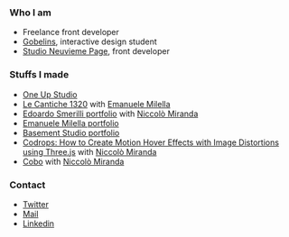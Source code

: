 ### Who I am
- Freelance front developer
- [Gobelins](https://www.gobelins.fr/), interactive design student
- [Studio Neuvieme Page](https://neuviemepage.studio/), front developer

### Stuffs I made
- [One Up Studio](https://oneupstudio.it/)
- [Le Cantiche 1320](https://www.lecantiche.com/) with [Emanuele Milella](https://twitter.com/EmanueleMilella)
- [Edoardo Smerilli portfolio](https://edoardosmerilli.com/) with [Niccolò Miranda](https://twitter.com/niccolomiranda)
- [Emanuele Milella portfolio](https://emanuelemilella.com/)
- [Basement Studio portfolio](https://basement.studio/)
- [Codrops: How to Create Motion Hover Effects with Image Distortions using Three.js](https://tympanus.net/codrops/2019/10/21/how-to-create-motion-hover-effects-with-image-distortions-using-three-js/) with [Niccolò Miranda](https://twitter.com/niccolomiranda)
- [Cobo](https://www.cobosrl.co/) with [Niccolò Miranda](https://twitter.com/niccolomiranda)

### Contact
- [Twitter](https://twitter.com/clementroche_)
- [Mail](mailto:rchclement@gmail.com)
- [Linkedin](https://www.linkedin.com/in/cl%C3%A9ment-roche/)





<!--
**clementroche/clementroche** is a ✨ _special_ ✨ repository because its `README.md` (this file) appears on your GitHub profile.

Here are some ideas to get you started:

- 🔭 I’m currently working on ...
- 🌱 I’m currently learning ...
- 👯 I’m looking to collaborate on ...
- 🤔 I’m looking for help with ...
- 💬 Ask me about ...
- 📫 How to reach me: ...
- 😄 Pronouns: ...
- ⚡ Fun fact: ...
-->
